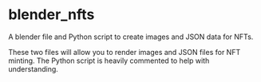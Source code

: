 # blender_nfts
A blender file and Python script to create images and JSON data for NFTs.

These two files will allow you to render images and JSON files for NFT minting.
The Python script is heavily commented to help with understanding.

